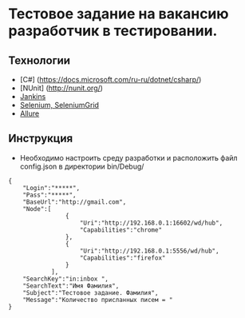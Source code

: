 # Тестовое задание на вакансию разработчик в тестировании.

## Технологии
* [C#] (https://docs.microsoft.com/ru-ru/dotnet/csharp/)
* [NUnit] (http://nunit.org/)
* [Jankins](https://jenkins.io/)
* [Selenium, SeleniumGrid](https://www.seleniumhq.org/)
* [Allure](http://allure.qatools.ru/)

## Инструкция

* Необходимо настроить среду разработки и расположить файл config.json в директории bin/Debug/
```
{
    "Login":"*****",
    "Pass":"*****",
    "BaseUrl":"http://gmail.com",
    "Node":[
                {
                    "Uri":"http://192.168.0.1:16602/wd/hub",
                    "Capabilities":"chrome"
                },
                {
                    "Uri":"http://192.168.0.1:5556/wd/hub",
                    "Capabilities":"firefox"
                }                                                
            ],
    "SearchKey":"in:inbox ",
    "SearchText":"Имя Фамилия",    
    "Subject":"Тестовое задание. Фамилия",
    "Message":"Количество присланных писем = "
}
```
